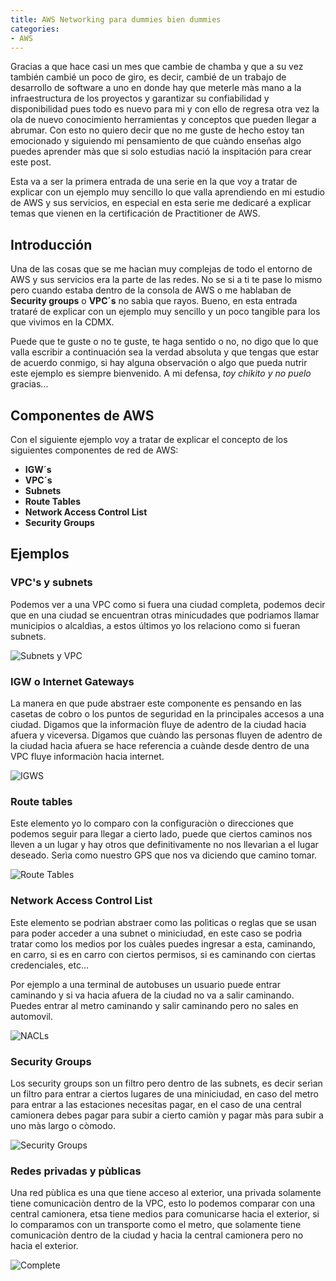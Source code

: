 ```yaml
---
title: AWS Networking para dummies bien dummies
categories:
- AWS
---
```

Gracias a que hace casi un mes que cambie de chamba y que a su vez también cambié un poco de giro, es decir, cambié de un trabajo de desarrollo de software a uno en donde hay que meterle màs mano a la infraestructura de los proyectos y garantizar su confiabilidad y disponibilidad pues todo es nuevo para mi y con ello de regresa otra vez la ola de nuevo conocimiento herramientas y conceptos que pueden llegar a abrumar. Con esto no quiero decir que no me guste de hecho estoy tan emocionado y siguiendo mi pensamiento de que cuàndo enseñas algo puedes aprender màs que si solo estudias nació la inspitación para crear este post.

Esta va a ser la primera entrada de una serie en la que voy a tratar de explicar con un ejemplo muy sencillo lo que valla aprendiendo en mi estudio de AWS y sus servicios, en especial en esta serie me dedicaré a explicar temas que vienen en la certificación de Practitioner de AWS.

## Introducción
 Una de las cosas que se me hacìan muy complejas de todo el entorno de AWS y sus servicios era la parte de las redes. No se si a ti te pase lo mismo pero cuando estaba dentro de la consola de AWS o me hablaban de **Security groups** o **VPC´s** no sabìa que rayos. Bueno, en esta entrada trataré de explicar con un ejemplo muy sencillo y un poco tangible para los que vivimos en la CDMX.

 Puede que te guste o no te guste, te haga sentido o no, no digo que lo que valla escribir a continuación sea la verdad absoluta y que tengas que estar de acuerdo conmigo, si hay alguna observación o algo que pueda nutrir este ejemplo es siempre bienvenido. A mi defensa, *toy chikito y no puelo* gracias...

## Componentes de AWS
Con el siguiente ejemplo voy a tratar de explicar el concepto de los siguientes componentes de red de AWS:

* **IGW´s**
* **VPC´s**
* **Subnets**
* **Route Tables**
* **Network Access Control List**
* **Security Groups**

## Ejemplos

### VPC's y subnets

Podemos ver a una VPC como si fuera una ciudad completa, podemos decir que en una ciudad se encuentran otras minicudades que podriamos llamar municipios o alcaldìas, a estos últimos yo los relaciono como si fueran subnets.

![Subnets y VPC](/assets/blog/aws_networking/vpc_subnets.png)

### IGW o Internet Gateways

La manera en que pude abstraer este componente es pensando en las casetas de cobro o los puntos de seguridad en la principales accesos a una ciudad. Digamos que la informaciòn fluye de adentro de la ciudad hacia afuera y viceversa. Digamos que cuàndo las personas fluyen de adentro de la ciudad hacìa afuera se hace referencia a cuànde desde dentro de una VPC fluye informaciòn hacia internet.

![IGWS](/assets/blog/aws_networking/igws.png)

### Route tables

Este elemento yo lo comparo con la configuraciòn o direcciones que podemos seguir para llegar a cierto lado, puede que ciertos caminos nos lleven a un lugar y hay otros que definitivamente no nos llevarìan a el lugar deseado. Serìa como nuestro GPS que nos va diciendo que camino tomar.

![Route Tables](/assets/blog/aws_networking/route_tables.png)

### Network Access Control List

Este elemento se podrìan abstraer como las polìticas o reglas que se usan para poder acceder a una subnet o miniciudad, en este caso se podrìa tratar como los medios por los cuàles puedes ingresar a esta, caminando, en carro, si es en carro con ciertos permisos, si es caminando con ciertas credenciales, etc...

Por ejemplo a una terminal de autobuses un usuario puede entrar caminando y si va hacia afuera de la ciudad no va a salir caminando. Puedes entrar al metro caminando y salir caminando pero no sales en automovil.

![NACLs](/assets/blog/aws_networking/nacls.png)

### Security Groups

Los security groups son un filtro pero dentro de las subnets, es decir serìan un filtro para entrar a ciertos lugares de una miniciudad, en caso del metro para entrar a las estaciones necesitas pagar, en el caso de una central camionera debes pagar para subir a cierto camiòn y pagar màs para subir a uno màs largo o còmodo.

![Security Groups](/assets/blog/aws_networking/security_groups.png)

### Redes privadas y pùblicas

Una red pùblica es una que tiene acceso al exterior, una privada solamente tiene comunicaciòn dentro de la VPC, esto lo podemos comparar con una central camionera, etsa tiene medios para comunicarse hacia el exterior, si lo comparamos con un transporte como el metro, que solamente tiene comunicaciòn dentro de la ciudad y hacia la central camionera pero no hacia el exterior.


![Complete](/assets/blog/aws_networking/complete.png)

